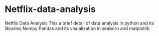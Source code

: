 # Netflix-data-analysis
Netflix Data Analysis
This a brief detail of data analysis in python and its libraries 
Numpy
Pandas
and its visualization in seaborn and matplotlib
